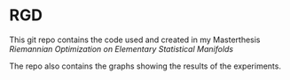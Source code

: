 # RGD

This git repo contains the code used and created in my Masterthesis
*Riemannian Optimization on Elementary Statistical Manifolds*

The repo also contains the graphs showing the results of the experiments.
